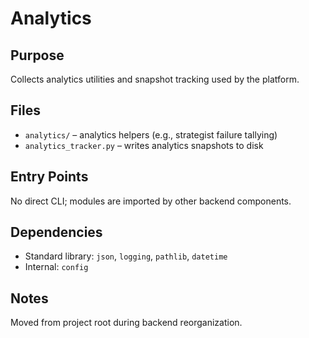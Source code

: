 # Analytics

## Purpose
Collects analytics utilities and snapshot tracking used by the platform.

## Files
- `analytics/` – analytics helpers (e.g., strategist failure tallying)
- `analytics_tracker.py` – writes analytics snapshots to disk

## Entry Points
No direct CLI; modules are imported by other backend components.

## Dependencies
- Standard library: `json`, `logging`, `pathlib`, `datetime`
- Internal: `config`

## Notes
Moved from project root during backend reorganization.
